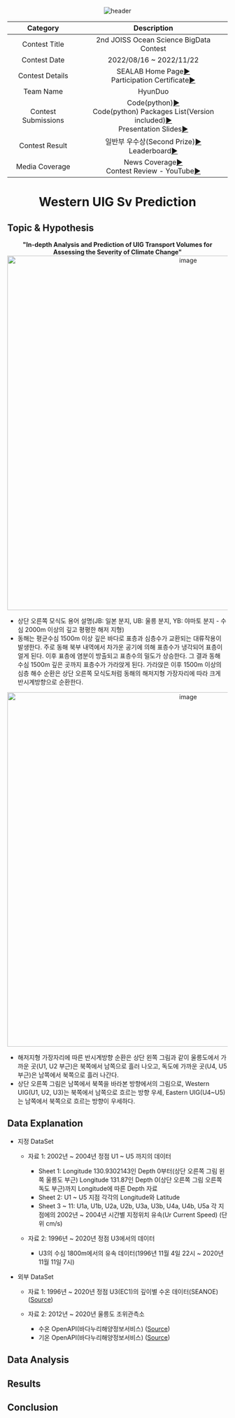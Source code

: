 <div align="center", class="contest">
  
![header](https://capsule-render.vercel.app/api?type=wave&color=52F9F4&text=2nd%20JOISS%20Ocean%20Science%20BigData%20Contest&fontSize=40&fontColor=011B65&height=200)

| Category | Description |
| :--------: | :-----------: |
| Contest Title | 2nd JOISS Ocean Science BigData Contest |
| Contest Date | 2022/08/16 ~ 2022/11/22 |
| Contest Details | SEALAB Home Page[▶️](http://sealab.kr/contest) <br> Participation Certificate[▶️](https://github.com/SehyunPark/Projects/blob/main/C001/Pariticipation_Certificate.pdf)|
| Team Name | HyunDuo |
| Contest Submissions | Code(python)[▶️](https://github.com/SehyunPark/Projects/blob/main/C001/Submission_Code(Python).ipynb) <br> Code(python) Packages List(Version included)[▶️](https://github.com/SehyunPark/Projects/blob/main/C001/Submission_Packages_List.txt) <br> Presentation Slides[▶️](https://github.com/SehyunPark/Projects) |
| Contest Result | 일반부 우수상(Second Prize)[▶️](https://github.com/SehyunPark/Projects/blob/main/C001/Award_Certificate.png) <br> Leaderboard[▶️](http://sealab.kr/contest/awards) |
| Media Coverage | News Coverage[▶️](https://www.sedaily.com/NewsView/26F0IMRJAK) <br> Contest Review - YouTube[▶️](https://www.youtube.com/watch?v=GW1l5pFcMxI) |

<h1> Western UIG Sv Prediction </h1>

</div>

## Topic & Hypothesis

<div align="center">

<b> "In-depth Analysis and Prediction of UIG Transport Volumes for Assessing the Severity of Climate Change" </b>
<img width="811" alt="image" src="https://github.com/user-attachments/assets/dc84f63f-76bf-40c3-b9b5-160d01f4ebe0">

</div>

- 상단 오른쪽 모식도 용어 설명(JB: 일본 분지, UB: 울릉 분지, YB: 야마토 분지 - 수심 2000m 이상의 깊고 평평한 해저 지형)
- 동해는 평균수심 1500m 이상 깊은 바다로 표층과 심층수가 교환되는 대류작용이 발생한다. 주로 동해 북부 내역에서 차가운 공기에 의해 표층수가 냉각되어 표층이 얼게 된다. 이후 표층에 염분이 방출되고 표층수의 밀도가 상승한다. 그 결과 동해 수심 1500m 깊은 곳까지 표층수가 가라앉게 된다. 가라앉은 이후 1500m 이상의 심층 해수 순환은 상단 오른쪽 모식도처럼 동해의 해저지형 가장자리에 따라 크게 반시계방향으로 순환한다.

<div align="center">

<img width="811" alt="image" src="https://github.com/user-attachments/assets/99e2b1df-f219-4fac-9ffa-4b053ec2fd66">

</div>

- 해저지형 가장자리에 따른 반시계방향 순환은 상단 왼쪽 그림과 같이 울릉도에서 가까운 곳(U1, U2 부근)은 북쪽에서 남쪽으로 흘러 나오고, 독도에 가까운 곳(U4, U5 부근)은 남쪽에서 북쪽으로 흘러 나간다.
- 상단 오른쪽 그림은 남쪽에서 북쪽을 바라본 방향에서의 그림으로, Western UIG(U1, U2, U3)는 북쪽에서 남쪽으로 흐르는 방향 우세, Eastern UIG(U4~U5)는 남쪽에서 북쪽으로 흐르는 방향이 우세하다.

## Data Explanation

- 지정 DataSet

  - 자료 1: 2002년 ~ 2004년 정점 U1 ~ U5 까지의 데이터
    - Sheet 1: Longitude 130.9302143인 Depth 0부터(상단 오른쪽 그림 왼쪽 울릉도 부근) Longitude 131.87인 Depth 0(상단 오른쪽 그림 오른쪽 독도 부근)까지 Longitude에 따른 Depth 자료
    - Sheet 2: U1 ~ U5 지점 각각의 Longitude와 Latitude
    - Sheet 3 ~ 11: U1a, U1b, U2a, U2b, U3a, U3b, U4a, U4b, U5a 각 지점에의 2002년 ~ 2004년 시간별 지정위치 유속(Ur Current Speed) (단위 cm/s)
  
  - 자료 2: 1996년 ~ 2020년 정점 U3에서의 데이터
    - U3의 수심 1800m에서의 유속 데이터(1996년 11월 4일 22시 ~ 2020년 11월 11일 7시)

- 외부 DataSet
  - 자료 1: 1996년 ~ 2020년 정점 U3(EC1)의 깊이별 수온 데이터(SEANOE) ([Source](https://www.seanoe.org/data/00677/78916/))
  - 자료 2: 2012년 ~ 2020년 울릉도 조위관측소

    - 수온 OpenAPI(바다누리해양정보서비스) ([Source](http://www.khoa.go.kr/oceangrid/khoa/takepart/openapi/openApiObsTempTideRealDataInfo.do))
    - 기온 OpenAPI(바다누리해양정보서비스) ([Source](http://www.khoa.go.kr/oceangrid/khoa/takepart/openapi/openApiObsAtempTideRealDataInfo.do))

## Data Analysis




## Results



## Conclusion












